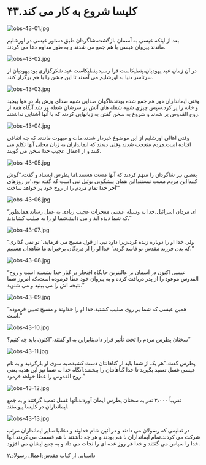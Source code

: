 ۴۳.کلیسا شروع به کار می کند
===========================

![obs-43-01.jpg](/var/www/vhosts/door43.org/httpdocs/data/gitrepo/media/en/obs/obs-43-01.jpg "obs-43-01.jpg")

بعد از اینکه عیسی به آسمان بازگشت،شاگردان طبق دستور عیسی در اورشلیم
ماندند.پیروان عیسی با هم جمع می شدند و به طور مداوم دعا می کردند.

![obs-43-02.jpg](/var/www/vhosts/door43.org/httpdocs/data/gitrepo/media/en/obs/obs-43-02.jpg "obs-43-02.jpg")

در آن زمان عید یهودیان،پنطیکاست فرا رسید.پنطیکاست عید شکرگزاری
بود.یهودیان از سرتاسر دنیا به اورشلیم می آمدند تا این جشن را با هم
برگزار کنند.

![obs-43-03.jpg](/var/www/vhosts/door43.org/httpdocs/data/gitrepo/media/en/obs/obs-43-03.jpg "obs-43-03.jpg")

وقتی ایمانداران دور هم جمع شده بودند،ناگهان صدایی شبیه صدای وزش باد در
هوا پیچید و خانه را پر کرد.سپس چیزی شبیه شعله های آتش بر سرشان شعله ور
شد.آنگاه همه از روح القدوس پر شدند و شروع به سخن گفتن به زبانهایی کردند
که با آنها آشنایی نداشتند.

![obs-43-04.jpg](/var/www/vhosts/door43.org/httpdocs/data/gitrepo/media/en/obs/obs-43-04.jpg "obs-43-04.jpg")

وقتی اهالی اورشلیم از این موضوع خبردار شدند،مات و مبهوت ماندند که چه
اتفاقی افتاده است.مردم متعجب شدند وقتی دیدند که ایمانداران به زبان محلی
آنها تکلم می کنند و از اعمال عجیب خدا سخن می گویند.

![obs-43-05.jpg](/var/www/vhosts/door43.org/httpdocs/data/gitrepo/media/en/obs/obs-43-05.jpg "obs-43-05.jpg")

بعضی نیز شاگردان را متهم کردند که آنها مست هستند،اما پطرس ایستاد و
گفت،”گوش کنید!این مردم مست نیستند!این همان پیشگویی یوئیل نبی است که گفته
بود،'در روزهای آخر خدا تمام مردم را از روح خود پر خواهد ساخت'”

![obs-43-06.jpg](/var/www/vhosts/door43.org/httpdocs/data/gitrepo/media/en/obs/obs-43-06.jpg "obs-43-06.jpg")

“ای مردان اسرائیل،خدا به وسیله عیسی معجزات عجیب زیادی به عمل
رساند.همانطور که شما دیده اید و می دانید،شما او را به صلیب کشاندید.”

![obs-43-07.jpg](/var/www/vhosts/door43.org/httpdocs/data/gitrepo/media/en/obs/obs-43-07.jpg "obs-43-07.jpg")

“ولی خدا او را دوباره زنده کرد،زیرا داود نبی از قول مسیح می فرماید،' تو
نمی گذاری که بدن فرزند مقدس تو فاسد گردد.' خدا او را از مردگان
برخیزاند.ما شاهدان هستیم.”

![obs-43-08.jpg](/var/www/vhosts/door43.org/httpdocs/data/gitrepo/media/en/obs/obs-43-08.jpg "obs-43-08.jpg")

“عیسی اکنون در آسمان بر عالیترین جایگاه افتخار در کنار خدا نشسته است و
روح القدوس موعود را از پدر دریافت کرده و به پیروان خود عطا فرموده است،که
امروز شما نتیجه اش را می بینید و می شنوید.”

![obs-43-09.jpg](/var/www/vhosts/door43.org/httpdocs/data/gitrepo/media/en/obs/obs-43-09.jpg "obs-43-09.jpg")

“همین عیسی که شما بر روی صلیب کشتید،خدا او را خداوند و مسیح تعیین فرموده
است.”

![obs-43-10.jpg](/var/www/vhosts/door43.org/httpdocs/data/gitrepo/media/en/obs/obs-43-10.jpg "obs-43-10.jpg")

سخنان پطرس مردم را تحت تأثیر قرار داد.بنابراین به او گفتند،”اکنون باید
چه کنیم؟”

![obs-43-11.jpg](/var/www/vhosts/door43.org/httpdocs/data/gitrepo/media/en/obs/obs-43-11.jpg "obs-43-11.jpg")

پطرس گفت،”هر یک از شما باید از گناهانتان دست کشیده،به سوی او بازگردید و
به نام عیسی غسل تعمید بگیرید تا خدا گناهانتان را ببخشد.آنگاه خدا به شما
نیز این هدیه،یعنی روح القدوس را عطا خواهد فرمود.”

![obs-43-12.jpg](/var/www/vhosts/door43.org/httpdocs/data/gitrepo/media/en/obs/obs-43-12.jpg "obs-43-12.jpg")

تقریباً ۳٫۰۰۰ نفر به سخنان پطرس ایمان آوردند.آنها غسل تعمید گرفتند و به
جمع ایمانداران در کلیسا پیوستند.

![obs-43-13.jpg](/var/www/vhosts/door43.org/httpdocs/data/gitrepo/media/en/obs/obs-43-13.jpg "obs-43-13.jpg")

در تعلیمی که رسولان می دادند و در آئین شام خداوند و دعا،با سایر
ایمانداران مرتب شرکت می کردند.تمام ایمانداران با هم بودند و هر چه داشتند
با هم قسمت می کردند.آنها خدا را سپاس می گفتند و خدا هر روز عده ای را
نجات می داد و به جمع ایشان می افزود.

داستانی از کتاب مقدس;اعمال رسولان۲
